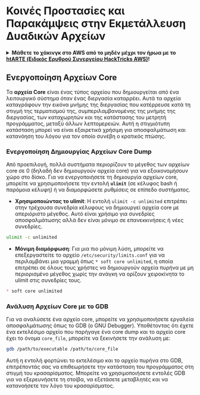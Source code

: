 # Κοινές Προστασίες και Παρακάμψεις στην Εκμετάλλευση Δυαδικών Αρχείων

<details>

<summary><strong>Μάθετε το χάκινγκ στο AWS από το μηδέν μέχρι τον ήρωα με το</strong> <a href="https://training.hacktricks.xyz/courses/arte"><strong>htARTE (Ειδικός Ερυθρού Συνεργείου HackTricks AWS)</strong></a><strong>!</strong></summary>

Άλλοι τρόποι υποστήριξης των HackTricks:

* Αν θέλετε να δείτε την **εταιρεία σας διαφημισμένη στα HackTricks** ή να **κατεβάσετε τα HackTricks σε μορφή PDF** ελέγξτε τα [**ΣΧΕΔΙΑ ΣΥΝΔΡΟΜΗΣ**](https://github.com/sponsors/carlospolop)!
* Αποκτήστε το [**επίσημο PEASS & HackTricks swag**](https://peass.creator-spring.com)
* Ανακαλύψτε [**την Οικογένεια PEASS**](https://opensea.io/collection/the-peass-family), τη συλλογή μας από αποκλειστικά [**NFTs**](https://opensea.io/collection/the-peass-family)
* **Εγγραφείτε στη** 💬 [**ομάδα Discord**](https://discord.gg/hRep4RUj7f) ή στη [**ομάδα τηλεγραφήματος**](https://t.me/peass) ή **ακολουθήστε** μας στο **Twitter** 🐦 [**@hacktricks\_live**](https://twitter.com/hacktricks\_live)**.**
* **Μοιραστείτε τα χάκινγκ κόλπα σας υποβάλλοντας PRs στα** [**HackTricks**](https://github.com/carlospolop/hacktricks) και [**HackTricks Cloud**](https://github.com/carlospolop/hacktricks-cloud) αποθετήρια στο GitHub.

</details>

## Ενεργοποίηση Αρχείων Core

Τα **αρχεία Core** είναι ένας τύπος αρχείου που δημιουργείται από ένα λειτουργικό σύστημα όταν ένας διεργασία καταρρέει. Αυτά τα αρχεία καταγράφουν την εικόνα μνήμης της διεργασίας που κατέρρευσε κατά τη στιγμή της τερματισμού της, συμπεριλαμβανομένης της μνήμης της διεργασίας, των καταχωρητών και της κατάστασης του μετρητή προγράμματος, μεταξύ άλλων λεπτομερειών. Αυτή η στιγμιότυπη κατάσταση μπορεί να είναι εξαιρετικά χρήσιμη για αποσφαλμάτωση και κατανόηση του λόγου για τον οποίο συνέβη ο κρατικός πτώσης.

### **Ενεργοποίηση Δημιουργίας Αρχείων Core Dump**

Από προεπιλογή, πολλά συστήματα περιορίζουν το μέγεθος των αρχείων core σε 0 (δηλαδή δεν δημιουργούν αρχεία core) για να εξοικονομήσουν χώρο στο δίσκο. Για να ενεργοποιήσετε τη δημιουργία αρχείων core, μπορείτε να χρησιμοποιήσετε την εντολή **`ulimit`** (σε κέλυφος bash ή παρόμοια κέλυφη) ή να διαμορφώσετε ρυθμίσεις σε επίπεδο συστήματος.

* **Χρησιμοποιώντας το ulimit**: Η εντολή `ulimit -c unlimited` επιτρέπει στην τρέχουσα συνεδρία κέλυφους να δημιουργεί αρχεία core με απεριόριστο μέγεθος. Αυτό είναι χρήσιμο για συνεδρίες αποσφαλμάτωσης αλλά δεν είναι μόνιμο σε επανεκκινήσεις ή νέες συνεδρίες.
```bash
ulimit -c unlimited
```
* **Μόνιμη διαμόρφωση**: Για μια πιο μόνιμη λύση, μπορείτε να επεξεργαστείτε το αρχείο `/etc/security/limits.conf` για να περιλαμβάνει μια γραμμή όπως `* soft core unlimited`, η οποία επιτρέπει σε όλους τους χρήστες να δημιουργούν αρχεία πυρήνα με μη περιορισμένο μέγεθος χωρίς την ανάγκη να ορίζουν χειροκίνητα το ulimit στις συνεδρίες τους.
```markdown
* soft core unlimited
```
### **Ανάλυση Αρχείων Core με το GDB**

Για να αναλύσετε ένα αρχείο core, μπορείτε να χρησιμοποιήσετε εργαλεία αποσφαλμάτωσης όπως το GDB (ο GNU Debugger). Υποθέτοντας ότι έχετε ένα εκτελέσιμο αρχείο που παρήγαγε ένα core dump και το αρχείο core έχει το όνομα `core_file`, μπορείτε να ξεκινήσετε την ανάλυση με:
```bash
gdb /path/to/executable /path/to/core_file
```
Αυτή η εντολή φορτώνει το εκτελέσιμο και το αρχείο πυρήνα στο GDB, επιτρέποντάς σας να επιθεωρήσετε την κατάσταση του προγράμματος στη στιγμή του κρασαρίσματος. Μπορείτε να χρησιμοποιήσετε εντολές GDB για να εξερευνήσετε τη στοίβα, να εξετάσετε μεταβλητές και να κατανοήσετε τον λόγο του κρασαρίσματος.
